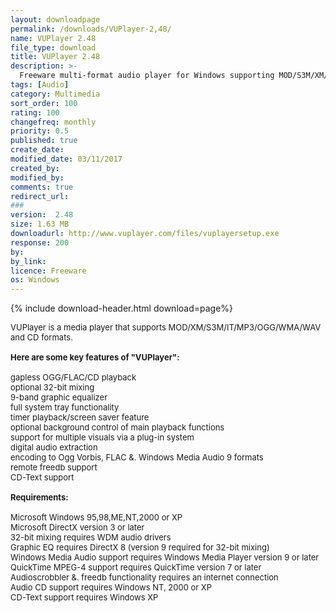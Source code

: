 ```yaml
---
layout: downloadpage
permalink: /downloads/VUPlayer-2,48/
name: VUPlayer 2.48
file_type: download
title: VUPlayer 2.48
description: >-
  Freeware multi-format audio player for Windows supporting MOD/S3M/XM/ IT/MP3/OGG/ FLAC/WMA/WAV/CD formats
tags: [Audio]
category: Multimedia
sort_order: 100
rating: 100
changefreq: monthly
priority: 0.5
published: true
create_date: 
modified_date: 03/11/2017
created_by: 
modified_by: 
comments: true
redirect_url: 
### 
version:  2.48
size: 1.63 MB
downloadurl: http://www.vuplayer.com/files/vuplayersetup.exe
response: 200
by: 
by_link: 
licence: Freeware
os: Windows
---
```


{% include download-header.html download=page%}

<p style="fix-download-text !important">
<p><font size="2"><p>VUPlayer is a media player that supports MOD/XM/S3M/IT/MP3/OGG/WMA/WAV and CD formats.<br />
<br />
<span><strong>Here are some key features of "VUPlayer":</strong></span><br />
<br />
gapless OGG/FLAC/CD playback<br />
optional 32-bit mixing<br />
9-band graphic equalizer<br />
full system tray functionality<br />
timer playback/screen saver feature<br />
optional background control of main playback functions<br />
support for multiple visuals via a plug-in system<br />
digital audio extraction<br />
encoding to Ogg Vorbis, FLAC &amp;. Windows Media Audio 9 formats<br />
remote freedb support<br />
CD-Text support<br />
<br />
<span><strong>Requirements:</strong></span><br />
<br />
Microsoft Windows 95,98,ME,NT,2000 or XP<br />
Microsoft DirectX version 3 or later<br />
32-bit mixing requires WDM audio drivers<br />
Graphic EQ requires DirectX 8 (version 9 required for 32-bit mixing)<br />
Windows Media Audio support requires Windows Media Player version 9 or later<br />
QuickTime MPEG-4 support requires QuickTime version 7 or later<br />
Audioscrobbler &amp;. freedb functionality requires an internet connection<br />
Audio CD support requires Windows NT, 2000 or XP<br />
CD-Text support requires Windows XP</p></p></p>
